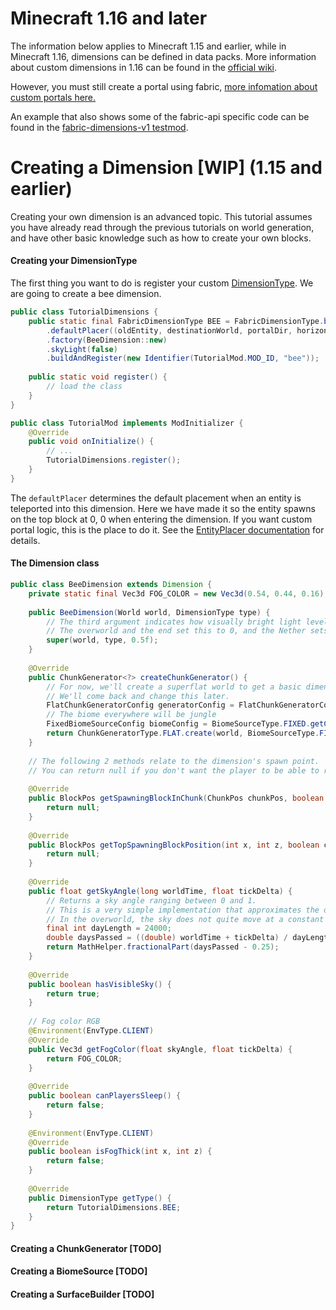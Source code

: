 # Minecraft 1.16 and later

The information below applies to Minecraft 1.15 and earlier, while in
Minecraft 1.16, dimensions can be defined in data packs. More
information about custom dimensions in 1.16 can be found in the
[official wiki](https://minecraft.gamepedia.com/Custom_dimension).

However, you must still create a portal using fabric, [more infomation
about custom portals here.](../Modding-Tutorials/custom_portals.md)

An example that also shows some of the fabric-api specific code can be
found in the [fabric-dimensions-v1
testmod](https://github.com/FabricMC/fabric/tree/1.16/fabric-dimensions-v1/src/testmod).

# Creating a Dimension \[WIP\] (1.15 and earlier)

Creating your own dimension is an advanced topic. This tutorial assumes
you have already read through the previous tutorials on world
generation, and have other basic knowledge such as how to create your
own blocks.

#### Creating your DimensionType

The first thing you want to do is register your custom
[DimensionType](../Modding-Tutorials/World-Generation/dimensionconcepts.md). We are going to create a
bee dimension.

```java
public class TutorialDimensions {
    public static final FabricDimensionType BEE = FabricDimensionType.builder()
        .defaultPlacer((oldEntity, destinationWorld, portalDir, horizontalOffset, verticalOffset) -> new BlockPattern.TeleportTarget(new Vec3d(destinationWorld.getTopPosition(Heightmap.Type.WORLD_SURFACE, BlockPos.ORIGIN)), oldEntity.getVelocity(), (int) oldEntity.yaw))
        .factory(BeeDimension::new)
        .skyLight(false)
        .buildAndRegister(new Identifier(TutorialMod.MOD_ID, "bee"));
    
    public static void register() {
        // load the class
    }
}
```

```java
public class TutorialMod implements ModInitializer {
    @Override
    public void onInitialize() {
        // ...
        TutorialDimensions.register();
    }
}
```

The `defaultPlacer` determines the default placement when an entity is
teleported into this dimension. Here we have made it so the entity
spawns on the top block at 0, 0 when entering the dimension. If you want
custom portal logic, this is the place to do it. See the [EntityPlacer
documentation](https://github.com/FabricMC/fabric/blob/1.15/fabric-dimensions-v1/src/main/java/net/fabricmc/fabric/api/dimension/v1/EntityPlacer.java)
for details.

#### The Dimension class

```java
public class BeeDimension extends Dimension {
    private static final Vec3d FOG_COLOR = new Vec3d(0.54, 0.44, 0.16);
    
    public BeeDimension(World world, DimensionType type) {
        // The third argument indicates how visually bright light level 0 is, with 0 being no extra brightness and 1 being like night vision.
        // The overworld and the end set this to 0, and the Nether sets this to 0.1. We want our dimension to be a bit brighter.
        super(world, type, 0.5f);
    }
    
    @Override
    public ChunkGenerator<?> createChunkGenerator() {
        // For now, we'll create a superflat world to get a basic dimension working.
        // We'll come back and change this later.
        FlatChunkGeneratorConfig generatorConfig = FlatChunkGeneratorConfig.getDefaultConfig();
        // The biome everywhere will be jungle
        FixedBiomeSourceConfig biomeConfig = BiomeSourceType.FIXED.getConfig(world.getLevelProperties()).setBiome(Biomes.JUNGLE);
        return ChunkGeneratorType.FLAT.create(world, BiomeSourceType.FIXED.applyConfig(biomeConfig), generatorConfig);
    }
    
    // The following 2 methods relate to the dimension's spawn point.
    // You can return null if you don't want the player to be able to respawn in these dimensions.
    
    @Override
    public BlockPos getSpawningBlockInChunk(ChunkPos chunkPos, boolean checkMobSpawnValidity) {
        return null;
    }
    
    @Override
    public BlockPos getTopSpawningBlockPosition(int x, int z, boolean checkMobSpawnValidity) {
        return null;
    }
    
    @Override
    public float getSkyAngle(long worldTime, float tickDelta) {
        // Returns a sky angle ranging between 0 and 1.
        // This is a very simple implementation that approximates the overworld sky angle, but is easier to understand.
        // In the overworld, the sky does not quite move at a constant rate, see the OverworldDimension code for details.
        final int dayLength = 24000;
        double daysPassed = ((double) worldTime + tickDelta) / dayLength;
        return MathHelper.fractionalPart(daysPassed - 0.25);
    }
    
    @Override
    public boolean hasVisibleSky() {
        return true;
    }
    
    // Fog color RGB
    @Environment(EnvType.CLIENT)
    @Override
    public Vec3d getFogColor(float skyAngle, float tickDelta) {
        return FOG_COLOR;
    }
    
    @Override
    public boolean canPlayersSleep() {
        return false;
    }
    
    @Environment(EnvType.CLIENT)
    @Override
    public boolean isFogThick(int x, int z) {
        return false;
    }
    
    @Override
    public DimensionType getType() {
        return TutorialDimensions.BEE;
    }
}
```

#### Creating a ChunkGenerator \[TODO\]

#### Creating a BiomeSource \[TODO\]

#### Creating a SurfaceBuilder \[TODO\]

